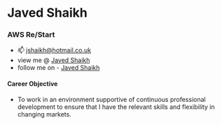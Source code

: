  # Javed Shaikh
 ### AWS Re/Start 

- 📫 jshaikh@hotmail.co.uk 
- view me @ <a href="https://linkedin.com/in/javed-shaikh-38a7974a/">Javed Shaikh</a>
- follow me on - <a href="https://twitter.com/jshaikh1"> Javed Shaikh </a>



#### Career Objective
- To work in an environment supportive of continuous professional development to ensure that I have the relevant skills and flexibility in changing markets.




<!---
javedahmed78/javedahmed78 is a ✨ special ✨ repository because its `README.md` (this file) appears on your GitHub profile.
You can click the Preview link to take a look at your changes.
--->
